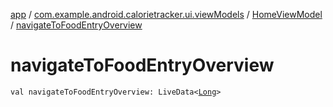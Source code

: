[app](../../index.md) / [com.example.android.calorietracker.ui.viewModels](../index.md) / [HomeViewModel](index.md) / [navigateToFoodEntryOverview](./navigate-to-food-entry-overview.md)

# navigateToFoodEntryOverview

`val navigateToFoodEntryOverview: LiveData<`[`Long`](https://kotlinlang.org/api/latest/jvm/stdlib/kotlin/-long/index.html)`>`